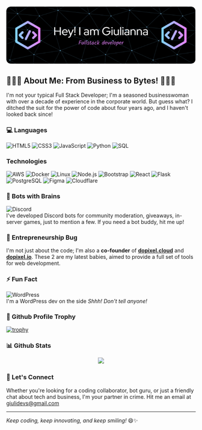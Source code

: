 ![Header](./assets/github-header-image.png)

## 👩‍💼🚀 About Me: From Business to Bytes! 🚀👩‍💼

I'm not your typical Full Stack Developer; I'm a seasoned businesswoman with over a decade of experience in the corporate world. But guess what? I ditched the suit for the power of code about four years ago, and I haven't looked back since!

### 💻 Languages

![HTML5](https://img.shields.io/badge/-HTML5-000?&logo=HTML5)
![CSS3](https://img.shields.io/badge/-CSS3-000?&logo=CSS3)
![JavaScript](https://img.shields.io/badge/-JavaScript-000?&logo=JavaScript)
![Python](https://img.shields.io/badge/-Python-000?&logo=Python)
![SQL](https://img.shields.io/badge/-SQL-000?&logo=MySQL)

### Technologies

![AWS](https://img.shields.io/badge/-AWS-000?&logo=Amazon-AWS&logoColor=F90)
![Docker](https://img.shields.io/badge/-Docker-000?&logo=Docker)
![Linux](https://img.shields.io/badge/-Linux-000?&logo=Linux)
![Node.js](https://img.shields.io/badge/-Node.js-000?&logo=node.js)
![Bootstrap](https://img.shields.io/badge/-Bootstrap-000?&logo=Bootstrap)
![React](https://img.shields.io/badge/-React-000?&logo=React)
![Flask](https://img.shields.io/badge/-Flask-000?&logo=Flask)
![PostgreSQL](https://img.shields.io/badge/-PostgreSQL-000?&logo=PostgreSQL)
![Figma](https://img.shields.io/badge/-Figma-000?&logo=Figma)
![Cloudflare](https://img.shields.io/badge/-Cloudflare-000?&logo=cloudflare)

### 🤖 Bots with Brains 
![Discord](https://img.shields.io/badge/-Discord-000?&logo=Discord)   
I've developed Discord bots for community moderation, giveaways, in-server games, just to mention a few. If you need a bot buddy, hit me up!

### 🚀 Entrepreneurship Bug 
I'm not just about the code; I'm also a **co-founder** of [**dopixel.cloud**](https://dopixel.cloud) and [**dopixel.io**](https://dopixel.io). These 2 are my latest babies, aimed to provide a full set of tools for web development. 

### ⚡ Fun Fact 
![WordPress](https://img.shields.io/badge/-WordPress-000?&logo=wordpress)   
I'm a WordPress dev on the side *Shhh! Don't tell anyone!* 

### 🥇 Github Profile Trophy

[![trophy](https://github-profile-trophy.vercel.app/?username=giulianac-git&theme=onedark&row=1&no-frame=true&no-bg=true)](https://github.com/giulianac-git/github-profile-trophy)

### 📊 Github Stats
<p align="center">
<a href="https://www.github.com/giulianac-git"><img height="137px" src="https://github-readme-stats.vercel.app/api/top-langs/?username=giulianac-git&hide=html&hide_title=true&hide_border=true&layout=compact&langs_count=6&text_color=000&icon_color=fff&bg_color=0,52fa5a,4dfcff,c64dff" /></a>
<p/>

### 🤝 Let's Connect 
Whether you're looking for a coding collaborator, bot guru, or just a friendly chat about tech and business, I'm your partner in crime. Hit me an email at [giulidevs@gmail.com](giulidevs@gmail.com)

---

*Keep coding, keep innovating, and keep smiling!* 😄✨

